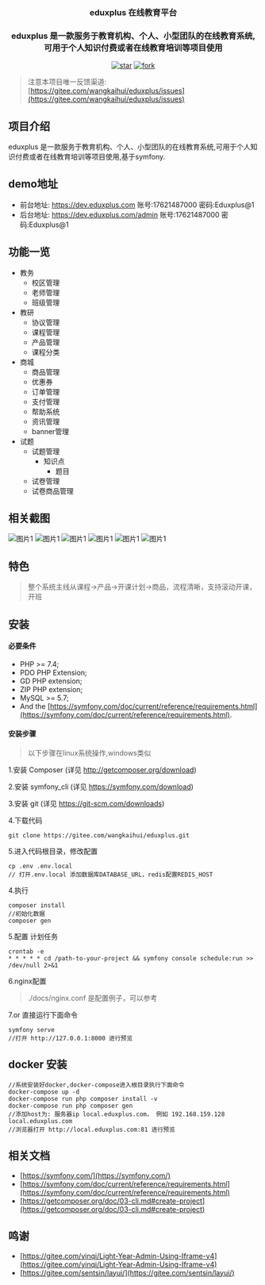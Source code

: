<div align="center"><h3 align="center">eduxplus 在线教育平台</h3></div>
<div align="center"><h3 align="center">eduxplus 是一款服务于教育机构、个人、小型团队的在线教育系统,可用于个人知识付费或者在线教育培训等项目使用</h3></div>
 
<p align="center">
    <a href='https://gitee.com/wangkaihui/eduxplus/stargazers'><img src='https://gitee.com/wangkaihui/eduxplus/badge/star.svg?theme=dark' alt='star'></img></a>
    <a href='https://gitee.com/wangkaihui/eduxplus/members'><img src='https://gitee.com/wangkaihui/eduxplus/badge/fork.svg?theme=dark' alt='fork'></img></a>
</p>


> 注意本项目唯一反馈渠道: [https://gitee.com/wangkaihui/eduxplus/issues](https://gitee.com/wangkaihui/eduxplus/issues)

## 项目介绍
eduxplus 是一款服务于教育机构、个人、小型团队的在线教育系统,可用于个人知识付费或者在线教育培训等项目使用,基于symfony.

## demo地址
- 前台地址: https://dev.eduxplus.com  账号:17621487000 密码:Eduxplus@1
- 后台地址: https://dev.eduxplus.com/admin  账号:17621487000 密码:Eduxplus@1


## 功能一览
- 教务
  - 校区管理
  - 老师管理
  - 班级管理
- 教研
  - 协议管理
  - 课程管理
  - 产品管理
  - 课程分类
- 商城
  - 商品管理
  - 优惠券
  - 订单管理
  - 支付管理
  - 帮助系统
  - 资讯管理
  - banner管理
- 试题
  - 试题管理
    - 知识点
      - 题目
  - 试卷管理
  - 试卷商品管理


## 相关截图
![图片1](docs/screens/admin-01.png)
![图片1](docs/screens/admin-02.png)
![图片1](docs/screens/admin-03.png)
![图片1](docs/screens/admin-04.png)
![图片1](docs/screens/admin-05.png)
![图片1](docs/screens/admin-06.png)
## 特色
> 整个系统主线从课程->产品->开课计划->商品，流程清晰，支持滚动开课，开班
## 安装

#### 必要条件

- PHP >= 7.4;
- PDO PHP Extension;
- GD PHP extension;
- ZIP PHP extension;
- MySQL >= 5.7;
- And the [https://symfony.com/doc/current/reference/requirements.html](https://symfony.com/doc/current/reference/requirements.html).

#### 安装步骤
> 以下步骤在linux系统操作,windows类似

1.安装 Composer (详见 http://getcomposer.org/download)

2.安装 symfony_cli (详见 https://symfony.com/download)

3.安装 git (详见 https://git-scm.com/downloads)

4.下载代码
```$shell
git clone https://gitee.com/wangkaihui/eduxplus.git
```

5.进入代码根目录，修改配置

```$shell
cp .env .env.local
// 打开.env.local 添加数据库DATABASE_URL，redis配置REDIS_HOST
```

4.执行

```$php
composer install
//初始化数据
composer gen
```

5.配置 计划任务 

```$shell
crontab -e
* * * * * cd /path-to-your-project && symfony console schedule:run >> /dev/null 2>&1
```
6.nginx配置
> ./docs/nginx.conf 是配置例子，可以参考

7.or 直接运行下面命令
```$shell
symfony serve
//打开 http://127.0.0.1:8000 进行预览
```

## docker 安装

```$shell
//系统安装好docker,docker-compose进入根目录执行下面命令
docker-compose up -d
docker-compose run php composer install -v
docker-compose run php composer gen
//添加host为: 服务器ip local.eduxplus.com， 例如 192.168.159.128 local.eduxplus.com
//浏览器打开 http://local.eduxplus.com:81 进行预览
```

## 相关文档

 - [https://symfony.com/](https://symfony.com/)
 - [https://symfony.com/doc/current/reference/requirements.html](https://symfony.com/doc/current/reference/requirements.html)
 - [https://getcomposer.org/doc/03-cli.md#create-project](https://getcomposer.org/doc/03-cli.md#create-project)

## 鸣谢
 - [https://gitee.com/yinqi/Light-Year-Admin-Using-Iframe-v4](https://gitee.com/yinqi/Light-Year-Admin-Using-Iframe-v4)
 - [https://gitee.com/sentsin/layui/](https://gitee.com/sentsin/layui/)
 
